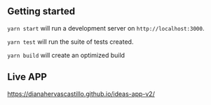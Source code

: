 ## Getting started
`yarn start` will run a development server on `http://localhost:3000`. 

`yarn test` will run the suite of tests created.

`yarn build` will create an optimized build


## Live APP

https://dianahervascastillo.github.io/ideas-app-v2/